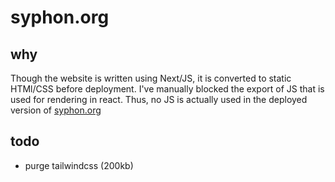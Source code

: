 # syphon.org

## why
Though the website is written using Next/JS, it is converted to static HTMl/CSS before deployment. I've manually blocked the export of JS that is used for rendering in react. Thus, no JS is actually used in the deployed version of [syphon.org](https://syphon.org)

## todo
- purge tailwindcss (200kb)